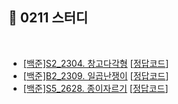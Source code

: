 ## 📘 0211 스터디
</br>

* [[백준]S2_2304. 창고다각형](https://www.acmicpc.net/problem/2304) [[정답코드](https://github.com/daejeon5-algostudy/AlgorithmStudy/blob/main/%EC%8A%A4%ED%84%B0%EB%94%94/0211/%EC%A0%95%EA%B5%90%EC%A4%80/S2_2304_%EC%B0%BD%EA%B3%A0%EB%8B%A4%EA%B0%81%ED%98%95.md)]
* [[백준]B2_2309. 일곱난쟁이](https://www.acmicpc.net/problem/2309) [[정답코드](https://github.com/daejeon5-algostudy/AlgorithmStudy/blob/main/%EC%8A%A4%ED%84%B0%EB%94%94/0211/%EC%A0%95%EA%B5%90%EC%A4%80/B2_2309_%EC%9D%BC%EA%B3%B1%EB%82%9C%EC%9F%81%EC%9D%B4.md)]
* [[백준]S5_2628. 종이자르기](https://www.acmicpc.net/problem/2628) [[정답코드](https://github.com/daejeon5-algostudy/AlgorithmStudy/blob/main/%EC%8A%A4%ED%84%B0%EB%94%94/0211/%EC%A0%95%EA%B5%90%EC%A4%80/S5_2628_%EC%A2%85%EC%9D%B4%EC%9E%90%EB%A5%B4%EA%B8%B0.md)]

